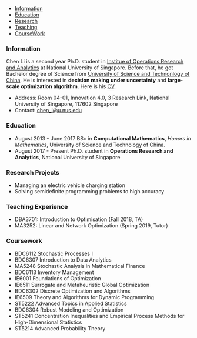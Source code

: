 
<!---
## Welcome to My Pages
[Biogrpahy](https://github.com/ascechen/ascechen.github.io/edit/master/Personal.md) | [Personal Stuff](https://github.com/ascechen/ascechen.github.io/edit/master/Personal.md)
--->

- [Information](#infor)
- [Education](#edu)
- [Research](#res)
- [Teaching](#teach)
- [CourseWork](#course)

<a name='infor'></a>
### Information 
Chen Li is a second year Ph.D. student in [Institue of Operations Research and Analytics](http://iora.nus.edu.sg/) at National University of Singapore. Before that, he got Bachelor degree of Science from [University of Science and Technonlogy of China](http://en.ustc.edu.cn/). He is interested in **decision making under uncertainty** and **large-scale optimization algorithm**. Here is his [CV](https://github.com/ascechen/ascechen.github.io/raw/master/chenli1908.pdf). 

- Address: Room 04-01, Innovation 4.0, 3 Research Link, National University of Singapore, 117602 Singapore
- Contact: chen_l@u.nus.edu


<a name='edu'></a>
### Education
- August 2013 - June 2017 BSc in **Computational Mathematics**, *Honors in Mathematics*, University of
Science and Technology of China. 
- August 2017 - Present Ph.D. student in **Operations Research and Analytics**, National University of
Singapore

<a name='res'></a>
### Research Projects

* Managing an electric vehicle charging station
* Solving semidefinite programming problems to high accuracy

<a name= 'teach'></a>
### Teaching Experience
* DBA3701: Introduction to Optimisation (Fall 2018, TA)
* MA3252: Linear and Network Optimization (Spring 2019, Tutor)

<a name='course'></a>
### Coursework

- BDC6112 Stochastic Processes I 
- BDC6307 Introduction to Data Analytics
- MA5248 Stochastic Analysis in Mathematical Finance
- BDC6113 Inventory Management 
- IE6001 Foundations of Optimization
- IE6511 Surrogate and Metaheuristic Global Optimization
- BDC6302 Discrete Optimization and Algorithms
- IE6509 Theory and Algorithms for Dynamic Programming 
- ST5222 Advanced Topics in Applied Statistics 
- BDC6304 Robust Modeling and Optimization
- ST5241 Concentration Inequalities and Empirical Process Methods for High-Dimensional Statistics
- ST5214 Advanced Probability Theory



